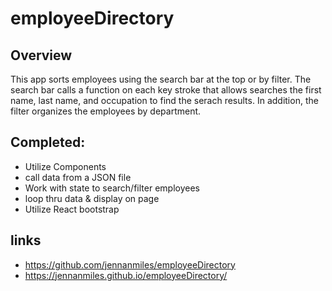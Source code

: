 # employeeDirectory

## Overview
This app sorts employees using the search bar at the top or by filter. The search bar calls a function on each key stroke that allows searches the first name, last name, and occupation to find the serach results. In addition, the filter organizes the employees by department. 

## Completed:
* Utilize Components
* call data from a JSON file
* Work with state to search/filter employees
* loop thru data & display on page
* Utilize React bootstrap


## links
* https://github.com/jennanmiles/employeeDirectory 
* https://jennanmiles.github.io/employeeDirectory/
